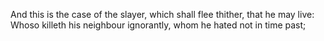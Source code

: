 And this is the case of the slayer, which shall flee thither, that he may live: Whoso killeth his neighbour ignorantly, whom he hated not in time past;
